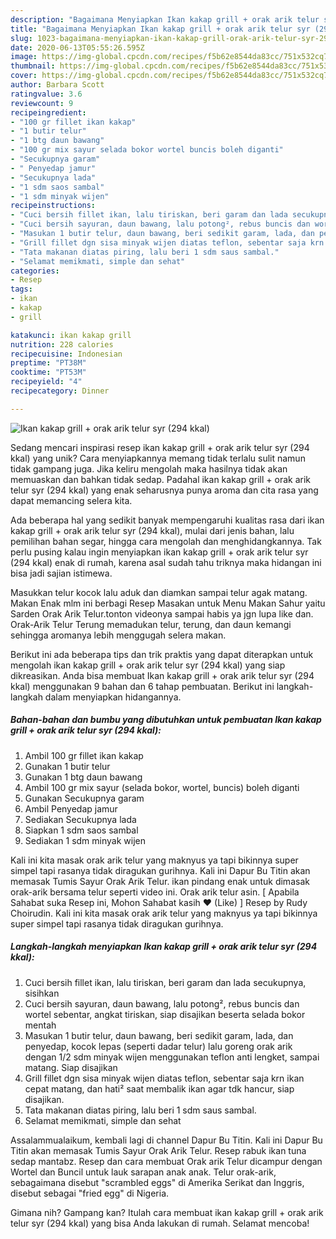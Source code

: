 ```yaml
---
description: "Bagaimana Menyiapkan Ikan kakap grill + orak arik telur syr (294 kkal), Bisa Manjain Lidah"
title: "Bagaimana Menyiapkan Ikan kakap grill + orak arik telur syr (294 kkal), Bisa Manjain Lidah"
slug: 1023-bagaimana-menyiapkan-ikan-kakap-grill-orak-arik-telur-syr-294-kkal-bisa-manjain-lidah
date: 2020-06-13T05:55:26.595Z
image: https://img-global.cpcdn.com/recipes/f5b62e8544da83cc/751x532cq70/ikan-kakap-grill-orak-arik-telur-syr-294-kkal-foto-resep-utama.jpg
thumbnail: https://img-global.cpcdn.com/recipes/f5b62e8544da83cc/751x532cq70/ikan-kakap-grill-orak-arik-telur-syr-294-kkal-foto-resep-utama.jpg
cover: https://img-global.cpcdn.com/recipes/f5b62e8544da83cc/751x532cq70/ikan-kakap-grill-orak-arik-telur-syr-294-kkal-foto-resep-utama.jpg
author: Barbara Scott
ratingvalue: 3.6
reviewcount: 9
recipeingredient:
- "100 gr fillet ikan kakap"
- "1 butir telur"
- "1 btg daun bawang"
- "100 gr mix sayur selada bokor wortel buncis boleh diganti"
- "Secukupnya garam"
- " Penyedap jamur"
- "Secukupnya lada"
- "1 sdm saos sambal"
- "1 sdm minyak wijen"
recipeinstructions:
- "Cuci bersih fillet ikan, lalu tiriskan, beri garam dan lada secukupnya, sisihkan"
- "Cuci bersih sayuran, daun bawang, lalu potong², rebus buncis dan wortel sebentar, angkat tiriskan, siap disajikan beserta selada bokor mentah"
- "Masukan 1 butir telur, daun bawang, beri sedikit garam, lada, dan penyedap, kocok lepas (seperti dadar telur) lalu goreng orak arik dengan 1/2 sdm minyak wijen menggunakan teflon anti lengket, sampai matang. Siap disajikan"
- "Grill fillet dgn sisa minyak wijen diatas teflon, sebentar saja krn ikan cepat matang, dan hati² saat membalik ikan agar tdk hancur, siap disajikan."
- "Tata makanan diatas piring, lalu beri 1 sdm saus sambal."
- "Selamat memikmati, simple dan sehat"
categories:
- Resep
tags:
- ikan
- kakap
- grill

katakunci: ikan kakap grill 
nutrition: 228 calories
recipecuisine: Indonesian
preptime: "PT38M"
cooktime: "PT53M"
recipeyield: "4"
recipecategory: Dinner

---
```



![Ikan kakap grill + orak arik telur syr (294 kkal)](https://img-global.cpcdn.com/recipes/f5b62e8544da83cc/751x532cq70/ikan-kakap-grill-orak-arik-telur-syr-294-kkal-foto-resep-utama.jpg)

Sedang mencari inspirasi resep ikan kakap grill + orak arik telur syr (294 kkal) yang unik? Cara menyiapkannya memang tidak terlalu sulit namun tidak gampang juga. Jika keliru mengolah maka hasilnya tidak akan memuaskan dan bahkan tidak sedap. Padahal ikan kakap grill + orak arik telur syr (294 kkal) yang enak seharusnya punya aroma dan cita rasa yang dapat memancing selera kita.

Ada beberapa hal yang sedikit banyak mempengaruhi kualitas rasa dari ikan kakap grill + orak arik telur syr (294 kkal), mulai dari jenis bahan, lalu pemilihan bahan segar, hingga cara mengolah dan menghidangkannya. Tak perlu pusing kalau ingin menyiapkan ikan kakap grill + orak arik telur syr (294 kkal) enak di rumah, karena asal sudah tahu triknya maka hidangan ini bisa jadi sajian istimewa.

Masukkan telur kocok lalu aduk dan diamkan sampai telur agak matang. Makan Enak mlm ini berbagi Resep Masakan untuk Menu Makan Sahur yaitu Sarden Orak Arik Telur.tonton videonya sampai habis ya jgn lupa like dan. Orak-Arik Telur Terung memadukan telur, terung, dan daun kemangi sehingga aromanya lebih menggugah selera makan.


Berikut ini ada beberapa tips dan trik praktis yang dapat diterapkan untuk mengolah ikan kakap grill + orak arik telur syr (294 kkal) yang siap dikreasikan. Anda bisa membuat Ikan kakap grill + orak arik telur syr (294 kkal) menggunakan 9 bahan dan 6 tahap pembuatan. Berikut ini langkah-langkah dalam menyiapkan hidangannya.

<!--inarticleads1-->

##### Bahan-bahan dan bumbu yang dibutuhkan untuk pembuatan Ikan kakap grill + orak arik telur syr (294 kkal):

1. Ambil 100 gr fillet ikan kakap
1. Gunakan 1 butir telur
1. Gunakan 1 btg daun bawang
1. Ambil 100 gr mix sayur (selada bokor, wortel, buncis) boleh diganti
1. Gunakan Secukupnya garam
1. Ambil  Penyedap jamur
1. Sediakan Secukupnya lada
1. Siapkan 1 sdm saos sambal
1. Sediakan 1 sdm minyak wijen


Kali ini kita masak orak arik telur yang maknyus ya tapi bikinnya super simpel tapi rasanya tidak diragukan gurihnya. Kali ini Dapur Bu Titin akan memasak Tumis Sayur Orak Arik Telur. ikan pindang enak untuk dimasak orak-arik bersama telur seperti video ini. Orak arik telur asin. [ Apabila Sahabat suka Resep ini, Mohon Sahabat kasih ❤ (Like) ] Resep by Rudy Choirudin. Kali ini kita masak orak arik telur yang maknyus ya tapi bikinnya super simpel tapi rasanya tidak diragukan gurihnya. 

<!--inarticleads2-->

##### Langkah-langkah menyiapkan Ikan kakap grill + orak arik telur syr (294 kkal):

1. Cuci bersih fillet ikan, lalu tiriskan, beri garam dan lada secukupnya, sisihkan
1. Cuci bersih sayuran, daun bawang, lalu potong², rebus buncis dan wortel sebentar, angkat tiriskan, siap disajikan beserta selada bokor mentah
1. Masukan 1 butir telur, daun bawang, beri sedikit garam, lada, dan penyedap, kocok lepas (seperti dadar telur) lalu goreng orak arik dengan 1/2 sdm minyak wijen menggunakan teflon anti lengket, sampai matang. Siap disajikan
1. Grill fillet dgn sisa minyak wijen diatas teflon, sebentar saja krn ikan cepat matang, dan hati² saat membalik ikan agar tdk hancur, siap disajikan.
1. Tata makanan diatas piring, lalu beri 1 sdm saus sambal.
1. Selamat memikmati, simple dan sehat


Assalammualaikum, kembali lagi di channel Dapur Bu Titin. Kali ini Dapur Bu Titin akan memasak Tumis Sayur Orak Arik Telur. Resep rabuk ikan tuna sedap mantabz. Resep dan cara membuat Orak arik Telur dicampur dengan Wortel dan Buncil untuk lauk sarapan anak anak. Telur orak-arik, sebagaimana disebut &#34;scrambled eggs&#34; di Amerika Serikat dan Inggris, disebut sebagai &#34;fried egg&#34; di Nigeria. 

Gimana nih? Gampang kan? Itulah cara membuat ikan kakap grill + orak arik telur syr (294 kkal) yang bisa Anda lakukan di rumah. Selamat mencoba!
